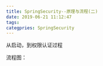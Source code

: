 ```yaml
---
title: SpringSecurity--原理与流程(二)
date: 2019-06-21 11:12:47
tags:
categpries: SpringSecurity
---
```

从启动，到权限认证过程

<!-- more -->
流程图：

<image src=""/>